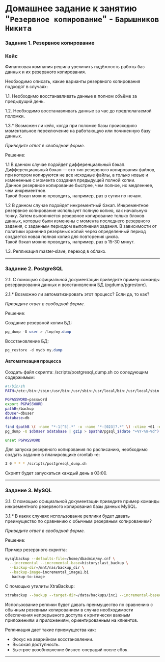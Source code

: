 # Домашнее задание к занятию "`Резервное копирование`" - `Барышников Никита`


### Задание 1. Резервное копирование

### Кейс
Финансовая компания решила увеличить надёжность работы баз данных и их резервного копирования. 

Необходимо описать, какие варианты резервного копирования подходят в случаях: 

1.1. Необходимо восстанавливать данные в полном объёме за предыдущий день.

1.2. Необходимо восстанавливать данные за час до предполагаемой поломки.

1.3.* Возможен ли кейс, когда при поломке базы происходило моментальное переключение на работающую или починенную базу данных.

*Приведите ответ в свободной форме.*

Решение:

1.1 В данном случае подойдет дифференциальный бэкап. Дифференциальный бэкап — это тип резервного копирования
файлов, при котором копируются не все исходные файлы, а только новые и измененные с момента создания предыдущей полной копии.  
Данное резервное копирование быстрее, чем полное, но медленнее, чем инкрементное.  
Такой бэкап можно проводить, например, раз в сутки по ночам.

1.2 В данном случае подойдет инкрементный бэкап. Инкрементное резервное копирование использует полную копию, как начальную точку. Затем выполняется резервное копирование только блоков данных, которые были изменены с момента последнего резервного задания, с заданным периодом выполнения задания. В зависимости от политики хранения резервных копий через определенный период создается новая полная копия для
повторения цикла.  
Такой бэкап можно проводить, например, раз в 15-30 минут.

1.3. Репликация master-slave, переход в облако.

---

### Задание 2. PostgreSQL

2.1. С помощью официальной документации приведите пример команды резервирования данных и восстановления БД (pgdump/pgrestore).

2.1.* Возможно ли автоматизировать этот процесс? Если да, то как?

*Приведите ответ в свободной форме.*

Решение:

Создание резервной копии БД:  
```sql
pg_dump -U user > /tmp/my.dump
```

Восстановление БД:  
```sql
pg_restore -d mydb my.dump
```

#### Автоматизация процесса

Создать файл скрипта: /scripts/postgresql_dump.sh со соледующим содержимым:
```bash
#!/bin/sh
PATH=/etc:/bin:/sbin:/usr/bin:/usr/sbin:/usr/local/bin:/usr/local/sbin

PGPASSWORD=password
export PGPASSWORD
pathB=/backup
dbUser=dbuser
database=db

find $pathB \( -name "*-1[^5].*" -o -name "*-[023]?.*" \) -ctime +61 -delete
pg_dump -U $dbUser $database | gzip > $pathB/pgsql_$(date "+%Y-%m-%d").sql.gz

unset PGPASSWORD
```

Для запуска резервного копирования по расписанию, необходимо создать задание в планировщике crontab -e:
```bash
3 0 * * * /scripts/postgresql_dump.sh
```
Скрипт будет запускаться каждый день в 03:00.

---

### Задание 3. MySQL

3.1. С помощью официальной документации приведите пример команды инкрементного резервного копирования базы данных MySQL. 

3.1.* В каких случаях использование реплики будет давать преимущество по сравнению с обычным резервным копированием?

*Приведите ответ в свободной форме.*

Решение:

Пример резервного скрипта:
```bash
mysqlbackup --defaults-file=/home/dbadmin/my.cnf \
  --incremental --incremental-base=history:last_backup \
  --backup-dir=/mnt/nas/backup_dir \
  --backup-image=incremental_image1.bi 
   backup-to-image
```

С помощью утилиты XtraBackup:
```bash
xtrabackup --backup --target-dir=/data/backups/inc1 --incremental-basedir=/data/backups/base
```

Использование реплики будет давать преимущество по сравнению с обычным резевным копированием в случае необходимости обеспечения непрерывного доступа к критически важным приложениям и приложениям, ориентированным на клиентов.

Репликация дает такие приемущества как:
- Фокус на аварийном восстановлении.
- Высокая доступность.
- Быстрое возобновление бизнес-операций после сбоя.

---